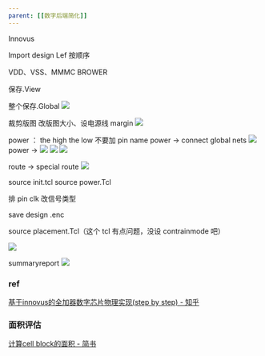 ```yaml
---
parent: [[数字后端简化]]
---
```

Innovus

Import design Lef 按顺序

VDD、VSS、MMMC BROWER

保存.View

整个保存.Global
![](https://raw.githubusercontent.com/acdefg/cdn/main/obsidian/20230920145143.png)


裁剪版图
改版图大小、设电源线 margin
![](https://raw.githubusercontent.com/acdefg/cdn/main/obsidian/20230920145211.png)

power ：
the high the low 不要加 pin name
power -> connect global nets
![](https://raw.githubusercontent.com/acdefg/cdn/main/obsidian/20230920145551.png)
power -> ![](https://raw.githubusercontent.com/acdefg/cdn/main/obsidian/20230920145748.png)
![](https://raw.githubusercontent.com/acdefg/cdn/main/obsidian/20230920145952.png)
![](https://raw.githubusercontent.com/acdefg/cdn/main/obsidian/20230920150051.png)

route -> special route
![](https://raw.githubusercontent.com/acdefg/cdn/main/obsidian/20230920150103.png)

source init.tcl
source power.Tcl

排 pin
clk 改信号类型

save design  .enc

source placement.Tcl（这个 tcl 有点问题，没设 contrainmode 吧）

![](https://raw.githubusercontent.com/acdefg/cdn/main/obsidian/20230920151510.png)

summaryreport
![](https://raw.githubusercontent.com/acdefg/cdn/main/obsidian/20230920151809.png)

### ref
[基于innovus的全加器数字芯片物理实现(step by step) - 知乎](https://zhuanlan.zhihu.com/p/56259682)

### 面积评估
[计算cell block的面积 - 简书](https://www.jianshu.com/p/17fd59369383)

